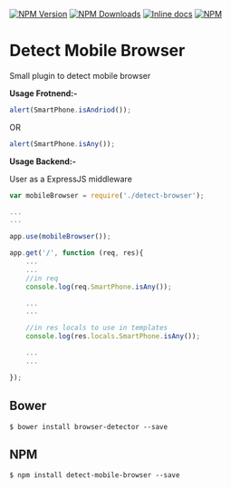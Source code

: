   [![NPM Version][npm-image]][npm-url]
  [![NPM Downloads][downloads-image]][downloads-url]
  [![Inline docs][docs-image]][docs-url]
  [![NPM][npm-download-image]][npm-url]

Detect Mobile Browser
=====================

Small plugin to detect mobile browser 

**Usage Frotnend:-**

```javascript
alert(SmartPhone.isAndriod());
```

OR

```javascript
alert(SmartPhone.isAny());
```

**Usage Backend:-**

User as a ExpressJS middleware

```javascript
var mobileBrowser = require('./detect-browser');

...
...

app.use(mobileBrowser());

app.get('/', function (req, res){
    ...
    ...
    //in req
    console.log(req.SmartPhone.isAny());

    ...
    ...

    //in res locals to use in templates
    console.log(res.locals.SmartPhone.isAny());

    ...
    ...

});

```



## Bower

    $ bower install browser-detector --save

## NPM

    $ npm install detect-mobile-browser --save

[npm-image]: https://img.shields.io/npm/v/detect-mobile-browser.svg
[npm-download-image]: https://nodei.co/npm/detect-mobile-browser.png?downloads=true&downloadRank=true
[npm-url]: https://www.npmjs.com/package/detect-mobile-browser
[downloads-image]: https://img.shields.io/npm/dm/detect-mobile-browser.svg
[downloads-url]: https://www.npmjs.com/package/detect-mobile-browser
[docs-image]: http://inch-ci.org/github/smali-kazmi/detect-mobile-browser.svg?branch=master
[docs-url]: http://inch-ci.org/github/smali-kazmi/detect-mobile-browser
